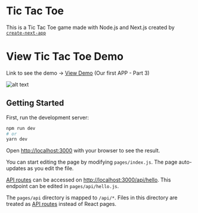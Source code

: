 # Tic Tac Toe

This is a Tic Tac Toe game made with Node.js and Next.js created by [`create-next-app`](https://github.com/vercel/next.js/tree/canary/packages/create-next-app)

# View Tic Tac Toe Demo

Link to see the demo → [View Demo](https://nextjs-tic-tac-toe-polar502.herokuapp.com/)
(Our first APP - Part 3)

![alt text](https://git.via-asesores.com/jmaritar/totito/src/branch/master/public/demo.png)


## Getting Started

First, run the development server:

```bash
npm run dev
# or
yarn dev
```

Open [http://localhost:3000](http://localhost:3000) with your browser to see the result.

You can start editing the page by modifying `pages/index.js`. The page auto-updates as you edit the file.

[API routes](https://nextjs.org/docs/api-routes/introduction) can be accessed on [http://localhost:3000/api/hello](http://localhost:3000/api/hello). This endpoint can be edited in `pages/api/hello.js`.

The `pages/api` directory is mapped to `/api/*`. Files in this directory are treated as [API routes](https://nextjs.org/docs/api-routes/introduction) instead of React pages.
